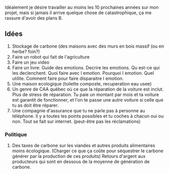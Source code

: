 Idéalement je désire travailler au moins les 10 prochaines années sur mon projet, mais si jamais il arrive quelque chose de catastrophique, ça me rassure d'avoir des plans B.

## Idées

1. Stockage de carbone (des maisons avec des murs en bois massif (ou en herbe? foin?)
1. Faire un robot qui fait de l'agriculture
1. Faire un jeu video
1. Faire un livre: Guide des emotions. Decrire les emotions. Qu est-ce qui les declenchent. Quoi faire avec l emotion. Pourquoi l emotion. Quel utilite. Comment faire pour faire disparaitre l emotion.
1. Une maison ecologique (toilette composte, recuperation eau usee)
1. Un genre de CAA québec où ce que la réparation de la voiture est inclut. Plus de stress de réparation. Tu paie un montant par mois et ta voiture est garantit de fonctionner, et l'on te passe une autre voiture si celle que tu as doit être réparer.
1. Une compagnie d'assurance que tu ne parle pas à personne au téléphone. Il y a toutes les points possibles et tu coches à chacun oui ou non. Tout se fait sur internet. (peut-être pas les réclamations)

### Politique

1. Des taxes de carbone sur les viandes et autres produits alimentaires moins écologique. (Charger ce que ça coûte pour séquestrer le carbone générer par la production de ces produits) Retours d'argent aux producteurs qui sont en dessous de la moyenne de génération de carbone.
